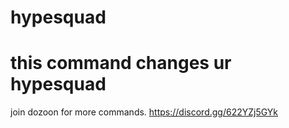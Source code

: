 # hypesquad
# this command changes ur hypesquad
join dozoon for more commands. https://discord.gg/622YZj5GYk
